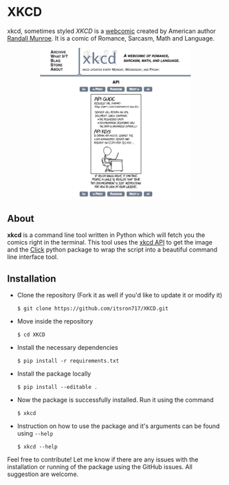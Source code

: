 # XKCD
xkcd, sometimes styled _XKCD_ is a [webcomic](https://en.wikipedia.org/wiki/Webcomic) created by American author [Randall Munroe](https://en.wikipedia.org/wiki/Randall_Munroe). It is a comic of Romance, Sarcasm, Math and Language.
<br>
<p align="center">
  <img src="images/xkcd.png" width="350"/>
</p>


 ## About
 **xkcd** is a command line tool written in Python which will fetch you the comics right in the terminal. This tool uses the [xkcd API](https://xkcd.com/json.html) to get the image and the [Click](http://click.pocoo.org/) python package to wrap the script into a beautiful command line interface tool. 


## Installation

* Clone the repository (Fork it as well if you'd like to update it or modify it)

  ```
  $ git clone https://github.com/itsron717/XKCD.git
  ```

* Move inside the repository

  ```
  $ cd XKCD
  ```

* Install the necessary dependencies
  
  ```
  $ pip install -r requirements.txt
  ```
 
* Install the package locally

  ```
  $ pip install --editable .
  ```
* Now the package is successfully installed. Run it using the command

  ```
  $ xkcd
  ```
* Instruction on how to use the package and it's arguments can be found using ` --help ` 

  ```
  $ xkcd --help
  ```
 Feel free to contribute! Let me know if there are any issues with the installation or running of the package using the GitHub issues. All suggestion are welcome.
